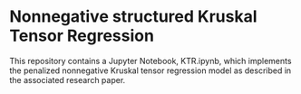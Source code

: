 #  Nonnegative structured Kruskal Tensor Regression

This repository contains a Jupyter Notebook, KTR.ipynb, which implements the penalized nonnegative Kruskal tensor regression model as described in the associated research paper.
